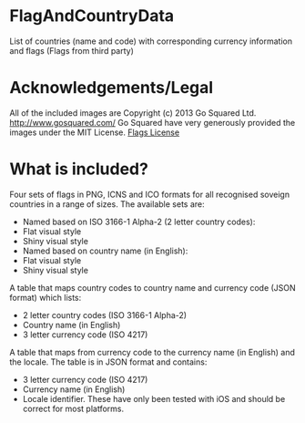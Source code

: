 FlagAndCountryData
==================

List of countries (name and code) with corresponding currency information and flags (Flags from third party)

Acknowledgements/Legal
==================

All of the included images are Copyright (c) 2013 Go Squared Ltd. http://www.gosquared.com/
Go Squared have very generously provided the images under the MIT License. [Flags License](/Flags/License.txt)

What is included?
==================

Four sets of flags in PNG, ICNS and ICO formats for all recognised soveign countries in a range of sizes. The available sets are:
* Named based on ISO 3166-1 Alpha-2 (2 letter country codes):
 * Flat visual style
 * Shiny visual style
* Named based on country name (in English):
 * Flat visual style
 * Shiny visual style

A table that maps country codes to country name and currency code (JSON format) which lists:
* 2 letter country codes (ISO 3166-1 Alpha-2)
* Country name (in English)
* 3 letter currency code (ISO 4217)

A table that maps from currency code to the currency name (in English) and the locale. The table is in JSON format and contains:
* 3 letter currency code (ISO 4217)
* Currency name (in English)
* Locale identifier. These have only been tested with iOS and should be correct for most platforms. 
